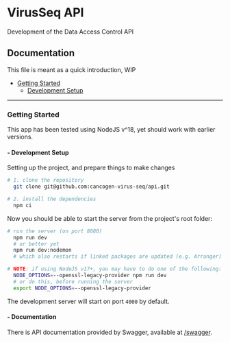 # VirusSeq API

Development of the Data Access Control API

## Documentation

This file is meant as a quick introduction, WIP

- [Getting Started](#getting-started)
  - [Development Setup](#--development-setup)

---

### Getting Started

This app has been tested using NodeJS v^18, yet should work with earlier versions.

#### - Development Setup

Setting up the project, and prepare things to make changes

```bash
# 1. clone the repository
  git clone git@github.com:cancogen-virus-seq/api.git

# 2. install the dependencies
  npm ci
```

Now you should be able to start the server from the project's root folder:

```bash
# run the server (on port 8080)
  npm run dev
  # or better yet
  npm run dev:nodemon
  # which also restarts if linked packages are updated (e.g. Arranger)

# NOTE: if using NodeJS v17+, you may have to do one of the following:
  NODE_OPTIONS=--openssl-legacy-provider npm run dev
  # or do this, before running the server
  export NODE_OPTIONS=--openssl-legacy-provider
```

The development server will start on port `4000` by default.

#### - Documentation

There is API documentation provided by Swagger, available at [/swagger](http://localhost:4000/swagger).
